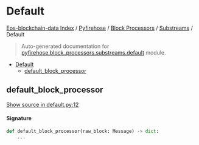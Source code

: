 # Default

[Eos-blockchain-data Index](../../../README.md#eos-blockchain-data-index) /
[Pyfirehose](../../index.md#pyfirehose) /
[Block Processors](../index.md#block-processors) /
[Substreams](./index.md#substreams) /
Default

> Auto-generated documentation for [pyfirehose.block_processors.substreams.default](https://github.com/Krow10/eos-blockchain-data/blob/main/pyfirehose/block_processors/substreams/default.py) module.

- [Default](#default)
  - [default_block_processor](#default_block_processor)

## default_block_processor

[Show source in default.py:12](https://github.com/Krow10/eos-blockchain-data/blob/main/pyfirehose/block_processors/substreams/default.py#L12)

#### Signature

```python
def default_block_processor(raw_block: Message) -> dict:
    ...
```


